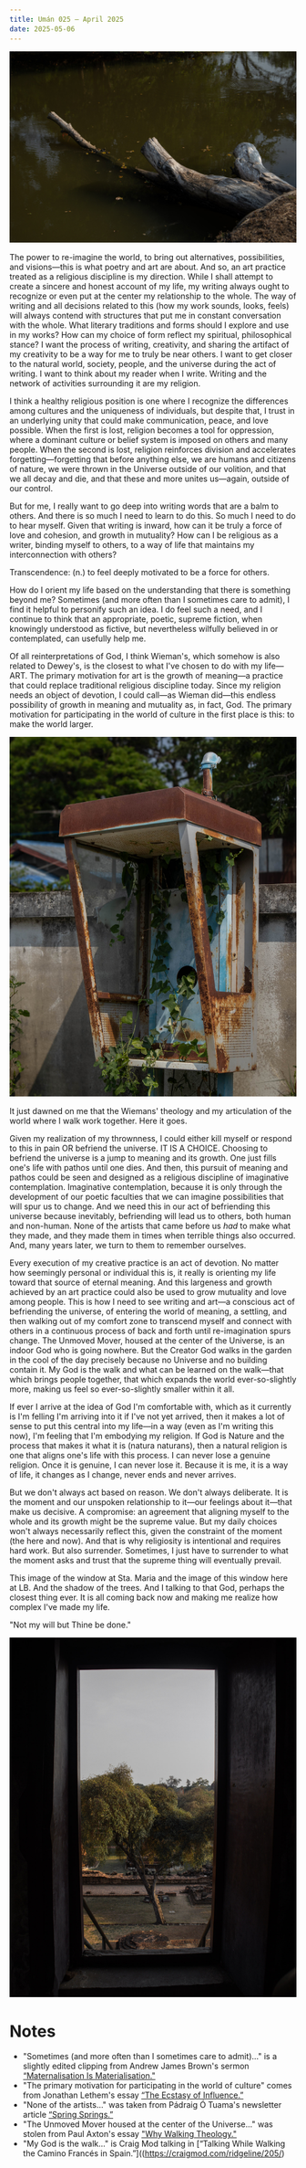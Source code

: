 ```yaml
---
title: Umán 025 — April 2025
date: 2025-05-06
---
```

![Log](images/20250311-095008-thailand-ayutthaya-log.jpg)

The power to re-imagine the world, to bring out alternatives, possibilities, and visions—this is what poetry and art are about. And so, an art practice treated as a religious discipline is my direction. While I shall attempt to create a sincere and honest account of my life, my writing always ought to recognize or even put at the center my relationship to the whole. The way of writing and all decisions related to this (how my work sounds, looks, feels) will always contend with structures that put me in constant conversation with the whole. What literary traditions and forms should I explore and use in my works? How can my choice of form reflect my spiritual, philosophical stance? I want the process of writing, creativity, and sharing the artifact of my creativity to be a way for me to truly be near others. I want to get closer to the natural world, society, people, and the universe during the act of writing. I want to think about my reader when I write. Writing and the network of activities surrounding it are my religion.

I think a healthy religious position is one where I recognize the differences among cultures and the uniqueness of individuals, but despite that, I trust in an underlying unity that could make communication, peace, and love possible. When the first is lost, religion becomes a tool for oppression, where a dominant culture or belief system is imposed on others and many people. When the second is lost, religion reinforces division and accelerates forgetting—forgetting that before anything else, we are humans and citizens of nature, we were thrown in the Universe outside of our volition, and that we all decay and die, and that these and more unites us—again, outside of our control.

But for me, I really want to go deep into writing words that are a balm to others. And there is so much I need to learn to do this. So much I need to do to hear myself. Given that writing is inward, how can it be truly a force of love and cohesion, and growth in mutuality? How can I be religious as a writer, binding myself to others, to a way of life that maintains my interconnection with others?

Transcendence: (n.) to feel deeply motivated to be a force for others.

How do I orient my life based on the understanding that there is something beyond me? Sometimes (and more often than I sometimes care to admit), I find it helpful to personify such an idea. I do feel such a need, and I continue to think that an appropriate, poetic, supreme fiction, when knowingly understood as fictive, but nevertheless wilfully believed in or contemplated, can usefully help me.

Of all reinterpretations of God, I think Wieman's, which somehow is also related to Dewey's, is the closest to what I've chosen to do with my life—ART. The primary motivation for art is the growth of meaning—a practice that could replace traditional religious discipline today. Since my religion needs an object of devotion, I could call—as Wieman did—this endless possibility of growth in meaning and mutuality as, in fact, God. The primary motivation for participating in the world of culture in the first place is this: to make the world larger.

![Rusty phone booth](images/20250311-113859-thailand-ayutthaya-phone-booth.jpg)

It just dawned on me that the Wiemans' theology and my articulation of the world where I walk work together. Here it goes.

Given my realization of my thrownness, I could either kill myself or respond to this in pain OR befriend the universe. IT IS A CHOICE. Choosing to befriend the universe is a jump to meaning and its growth. One just fills one's life with pathos until one dies. And then, this pursuit of meaning and pathos could be seen and designed as a religious discipline of imaginative contemplation. Imaginative contemplation, because it is only through the development of our poetic faculties that we can imagine possibilities that will spur us to change. And we need this in our act of befriending this universe because inevitably, befriending will lead us to others, both human and non-human. None of the artists that came before us _had_ to make what they made, and they made them in times when terrible things also occurred. And, many years later, we turn to them to remember ourselves.

Every execution of my creative practice is an act of devotion. No matter how seemingly personal or individual this is, it really is orienting my life toward that source of eternal meaning. And this largeness and growth achieved by an art practice could also be used to grow mutuality and love among people. This is how I need to see writing and art—a conscious act of befriending the universe, of entering the world of meaning, a settling, and then walking out of my comfort zone to transcend myself and connect with others in a continuous process of back and forth until re-imagination spurs change. The Unmoved Mover, housed at the center of the Universe, is an indoor God who is going nowhere. But the Creator God walks in the garden in the cool of the day precisely because no Universe and no building contain it. My God is the walk and what can be learned on the walk—that which brings people together, that which expands the world ever-so-slightly more, making us feel so ever-so-slightly smaller within it all.

If ever I arrive at the idea of God I'm comfortable with, which as it currently is I'm felling I'm arriving into it if I've not yet arrived, then it makes a lot of sense to put this central into my life—in a way (even as I'm writing this now), I'm feeling that I'm embodying my religion. If God is Nature and the process that makes it what it is (natura naturans), then a natural religion is one that aligns one's life with this process. I can never lose a genuine religion. Once it is genuine, I can never lose it. Because it is me, it is a way of life, it changes as I change, never ends and never arrives.

But we don't always act based on reason. We don't always deliberate. It is the moment and our unspoken relationship to it—our feelings about it—that make us decisive. A compromise: an agreement that aligning myself to the whole and its growth might be the supreme value. But my daily choices won't always necessarily reflect this, given the constraint of the moment (the here and now). And that is why religiosity is intentional and requires hard work. But also surrender. Sometimes, I just have to surrender to what the moment asks and trust that the supreme thing will eventually prevail.

This image of the window at Sta. Maria and the image of this window here at LB. And the shadow of the trees. And I talking to that God, perhaps the closest thing ever. It is all coming back now and making me realize how complex I've made my life.
  
"Not my will but Thine be done."

![Window view at an Ayutthaya wat](images/20250311-061201-thailand-ayutthaya-window-view.jpg)

# Notes

- "Sometimes (and more often than I sometimes care to admit)..." is a slightly edited clipping from Andrew James Brown's sermon [“Maternalisation Is Materialisation."](https://andrewjbrown.blogspot.com/2025/03/maternalisation-is-materialisationa.html)
- "The primary motivation for participating in the world of culture" comes from Jonathan Lethem's essay [“The Ecstasy of Influence.”](https://harpers.org/archive/2007/02/the-ecstasy-of-influence/)
- "None of the artists..." was taken from  Pádraig Ó Tuama's newsletter article [“Spring Springs.”](https://poetryunbound.substack.com/p/spring-springs)
- "The Unmoved Mover housed at the center of the Universe..." was stolen from Paul Axton's essay ["Why Walking Theology."](https://forgingploughshares.org/2018/08/02/why-walking-theology/)
- "My God is the walk..." is Craig Mod talking in [“Talking While Walking the Camino Francés in Spain.”]((https://craigmod.com/ridgeline/205/)